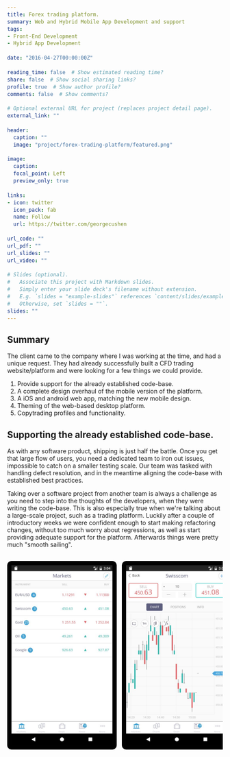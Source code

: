 ```yaml
---
title: Forex trading platform.
summary: Web and Hybrid Mobile App Development and support
tags:
- Front-End Development
- Hybrid App Development

date: "2016-04-27T00:00:00Z"

reading_time: false  # Show estimated reading time?
share: false  # Show social sharing links?
profile: true  # Show author profile?
comments: false  # Show comments?

# Optional external URL for project (replaces project detail page).
external_link: ""

header:
  caption: ""
  image: "project/forex-trading-platform/featured.png"

image:
  caption: 
  focal_point: Left
  preview_only: true

links:
- icon: twitter
  icon_pack: fab
  name: Follow
  url: https://twitter.com/georgecushen

url_code: ""
url_pdf: ""
url_slides: ""
url_video: ""

# Slides (optional).
#   Associate this project with Markdown slides.
#   Simply enter your slide deck's filename without extension.
#   E.g. `slides = "example-slides"` references `content/slides/example-slides.md`.
#   Otherwise, set `slides = ""`.
slides: ""
---
```


## Summary
The client came to the company where I was working at the time, and had a unique request. They had already successfully built a CFD trading website/platform and were looking for a few things we could provide.

1. Provide support for the already established code-base.
2. A complete design overhaul of the mobile version of the platform.
3. A iOS and android web app, matching the new mobile design.
4. Theming of the web-based desktop platform.
5. Copytrading profiles and functionality.

## Supporting the already established code-base.

As with any software product, shipping is just half the battle. Once you get that large flow of users, you need a dedicated team to iron out issues, impossible to catch on a smaller testing scale. Our team was tasked with handling defect resolution, and in the meantime aligning the code-base with established best practices.

Taking over a software project from another team is always a challenge as you need to step into the thoughts of the developers, when they were writing the code-base. This is also especially true when we're talking about a large-scale project, such as a trading platform. Luckily after a couple of introductory weeks we were confident enough to start making refactoring changes, without too much worry about regressions, as well as start providing adequate support for the platform. Afterwards things were pretty much "smooth sailing".

<!-- <img src="https://is2-ssl.mzstatic.com/image/thumb/Purple123/v4/ac/51/fb/ac51fbd5-39a5-4c07-45e0-167fdd644ed3/pr_source.png/300x0w.jpg" style="border-radius: 25px; object-fit: none; width:300px; height:800px;"> -->
<!-- <img src="https://via.placeholder.com/150"> -->
<div class="image-gallery">
<div class="image-gallery__content">
  <img class="image-gallery__image" src="phone-1.jpg">
  <img class="image-gallery__image" src="phone-2.jpg">
  <img class="image-gallery__image" src="phone-3.jpg">
  <img class="image-gallery__image" src="phone-4.jpg">
  <img class="image-gallery__image" src="phone-5.jpg">
</div>
</div>

<style>
  .image-gallery {
    box-sizing: border-box;
  }

  .image-gallery__content {
    overflow-x: scroll;
    white-space: nowrap;
    scrollbar-width: thin;
  }

  .image-gallery__image:not(:last-of-type) {
    margin-right: 0.5rem;
    margin-top: 16px;
    margin-bottom: 16px;
  }

  .image-gallery__image {
    display: inline-block;
    height: 420px;
    border: 10px solid #010101;
    border-radius: 10px;
    margin-bottom: 1rem;
  }
</style>
